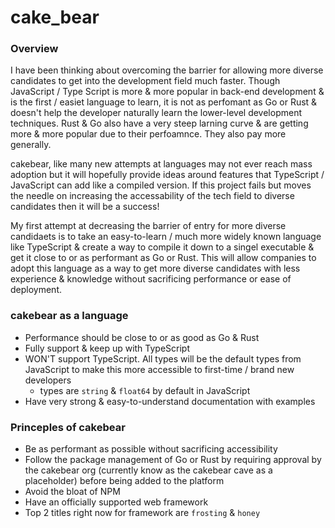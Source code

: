 # cake_bear

### Overview
I have been thinking about overcoming the barrier for allowing more diverse candidates to get into the development field much faster. Though JavaScript / Type Script is more & more popular in back-end development & is the first / easiet language to learn, it is not as perfomant as Go or Rust & doesn't help the developer naturally learn the lower-level development techniques. Rust & Go also have a very steep larning curve & are getting more & more popular due to their perfoamnce. They also pay more generally. 

cakebear, like many new attempts at languages may not ever reach mass adoption but it will hopefully provide ideas around features that TypeScript / JavaScript can add like a compiled version. If this project fails but moves the needle on increasing the accessability of the tech field to diverse candidates then it will be a success!

My first attempt at decreasing the barrier of entry for more diverse candidaets is to take an easy-to-learn / much more widely known language like TypeScript & create a way to compile it down to a singel executable & get it close to or as performant as Go or Rust. This will allow companies to adopt this language as a way to get more diverse candidates with less experience & knowledge without sacrificing performance or ease of deployment.

### cakebear as a language
* Performance should be close to or as good as Go & Rust
* Fully support & keep up with TypeScript
* WON'T support TypeScript. All types will be the default types from JavaScript to make this more accessible to first-time / brand new developers
  * types are `string` & `float64` by default in JavaScript
* Have very strong & easy-to-understand documentation with examples

### Princeples of cakebear
* Be as performant as possible without sacrificing accessibility
* Follow the package management of Go or Rust by requiring approval by the cakebear org (currently know as the cakebear cave as a placeholder) before being added to the platform
* Avoid the bloat of NPM
* Have an officially supported web framework
 * Top 2 titles right now for framework are `frosting` & `honey`
